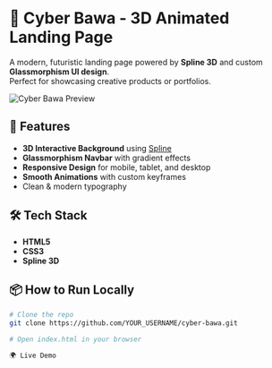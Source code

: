 # 🚀 Cyber Bawa - 3D Animated Landing Page

A modern, futuristic landing page powered by **Spline 3D** and custom **Glassmorphism UI design**.  
Perfect for showcasing creative products or portfolios.

![Cyber Bawa Preview](preview.png)

## 🌟 Features
- **3D Interactive Background** using [Spline](https://spline.design/)
- **Glassmorphism Navbar** with gradient effects
- **Responsive Design** for mobile, tablet, and desktop
- **Smooth Animations** with custom keyframes
- Clean & modern typography

## 🛠️ Tech Stack
- **HTML5**
- **CSS3**
- **Spline 3D**

## 📦 How to Run Locally
```bash
# Clone the repo
git clone https://github.com/YOUR_USERNAME/cyber-bawa.git

# Open index.html in your browser

🌍 Live Demo

